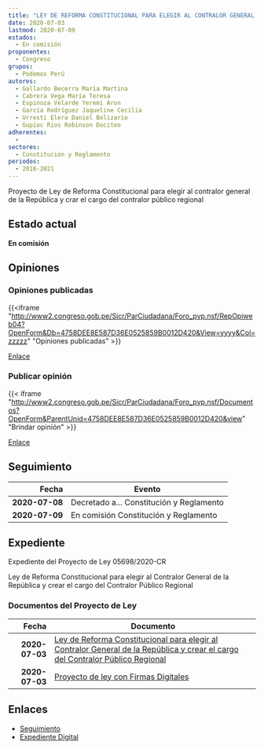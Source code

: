 ```yaml
---
title: "LEY DE REFORMA CONSTITUCIONAL PARA ELEGIR AL CONTRALOR GENERAL DE LA REPÚBLICA Y CREAR EL CARGO DEL CONTRALOR PÚBLICO REGIONAL"
date: 2020-07-03
lastmod: 2020-07-09
estados: 
  - En comisión
proponentes: 
  - Congreso
grupos: 
  - Podemos Perú
autores: 
  - Gallardo Becerra María Martina
  - Cabrera Vega María Teresa
  - Espinoza Velarde Yeremi Aron
  - García Rodríguez Jaqueline Cecilia
  - Urresti Elera Daniel Belizario
  - Gupioc Rios Robinson Dociteo
adherentes: 
  - 
sectores: 
  - Constitución y Reglamento
periodos: 
  - 2016-2021
---
```


Proyecto de Ley de Reforma Constitucional para elegir al contralor general de la República y crar el cargo del contralor público regional


## Estado actual

**En comisión**

## Opiniones

### Opiniones publicadas

{{<iframe "http://www2.congreso.gob.pe/Sicr/ParCiudadana/Foro_pvp.nsf/RepOpiweb04?OpenForm&Db=4758DEE8E587D36E0525859B0012D420&View=yyyy&Col=zzzzz" "Opiniones publicadas" >}}

[Enlace](http://www2.congreso.gob.pe/Sicr/ParCiudadana/Foro_pvp.nsf/RepOpiweb04?OpenForm&Db=4758DEE8E587D36E0525859B0012D420&View=yyyy&Col=zzzzz)
### Publicar opinión

{{< iframe "http://www2.congreso.gob.pe/Sicr/ParCiudadana/Foro_pvp.nsf/Documentos?OpenForm&ParentUnid=4758DEE8E587D36E0525859B0012D420&view" "Brindar opinión" >}}

[Enlace](http://www2.congreso.gob.pe/Sicr/ParCiudadana/Foro_pvp.nsf/Documentos?OpenForm&ParentUnid=4758DEE8E587D36E0525859B0012D420&view)

## Seguimiento

| Fecha | Evento |
|------:|--------|
| **2020-07-08** | Decretado a... Constitución y Reglamento|
| **2020-07-09** | En comisión Constitución y Reglamento|


## Expediente

Expediente del Proyecto de Ley 05698/2020-CR

Ley de Reforma Constitucional para elegir al Contralor General de la República y crear el cargo del Contralor Público Regional


### Documentos del Proyecto de Ley

| Fecha | Documento |
|------:|--------|
| **2020-07-03** | [Ley de Reforma Constitucional para elegir al Contralor General de la República y crear el cargo del Contralor Público Regional](http://www.leyes.congreso.gob.pe/Documentos/2016_2021/Proyectos_de_Ley_y_de_Resoluciones_Legislativas/PL05698-20200703.pdf) |
| **2020-07-03** | [Proyecto de ley con Firmas Digitales](http://www.leyes.congreso.gob.pe/Documentos/2016_2021/Proyectos_de_Ley_y_de_Resoluciones_Legislativas/Proyectos_Firmas_digitales/PL05698.pdf) |

## Enlaces 

- [Seguimiento](http://www2.congreso.gob.pe/Sicr/TraDocEstProc/CLProLey2016.nsf/f7fff46988ca05b1052578e100829cc7/5859837bb3f26ad70525859b0017a670?OpenDocument)
- [Expediente Digital](http://www2.congreso.gob.pe/Sicr/TraDocEstProc/CLProLey2016.nsf/f7fff46988ca05b1052578e100829cc7/5859837bb3f26ad70525859b0017a670?OpenDocument&Click=05257FB7005EB655.eb71d0cf91d8294e05256cdf006b5706/$Body/0.1C6C)
